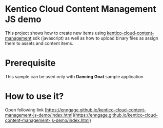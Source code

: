 # Kentico Cloud Content Management JS demo

This project shows how to create new items using [kentico-cloud-content-management](https://github.com/Kentico/kentico-cloud-js/tree/master/packages/content-management) sdk (javascript) as well as how to upload binary files as assign them to assets and content items.

# Prerequisite

This sample can be used only with **Dancing Goat** sample application

# How to use it?

Open following link [https://enngage.github.io/kentico-cloud-content-management-js-demo/index.html](https://enngage.github.io/kentico-cloud-content-management-js-demo/index.html)